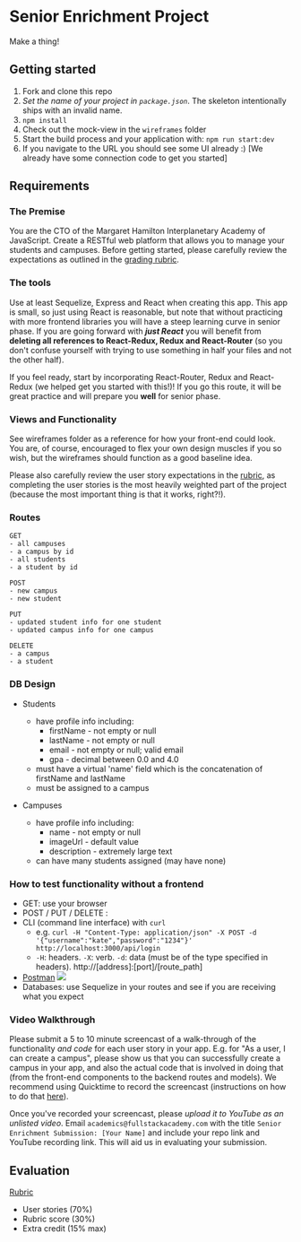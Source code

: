 # Senior Enrichment Project

Make a thing!

## Getting started

1. Fork and clone this repo
2. *Set the name of your project in `package.json`*. The skeleton intentionally ships with an invalid name.
3. `npm install`
4. Check out the mock-view in the `wireframes` folder
5. Start the build process and your application with: `npm run start:dev`
6. If you navigate to the URL you should see some UI already :) [We already have some connection code to get you started]

## Requirements

### The Premise

You are the CTO of the Margaret Hamilton Interplanetary Academy of JavaScript. Create a RESTful web platform that allows you to manage your students and campuses. Before getting started, please carefully review the expectations as outlined in the [grading rubric](https://docs.google.com/document/d/1X5FekpyZqAiTmSU0ipAAHTGyIoInC-m-1a75YkMcejM).

### The tools

Use at least Sequelize, Express and React when creating this app. This app is small, so just using React is reasonable, but note that without practicing with more frontend libraries you will have a steep learning curve in senior phase. If you are going forward with ***just React*** you will benefit from **deleting all references to React-Redux, Redux and React-Router** (so you don't confuse yourself with trying to use something in half your files and not the other half). 

If you feel ready, start by incorporating React-Router, Redux and React-Redux (we helped get you started with this!)! If you go this route, it will be great practice and will prepare you **well** for senior phase.

### Views and Functionality

See wireframes folder as a reference for how your front-end could look. You are, of course, encouraged to flex your own design muscles if you so wish, but the wireframes should function as a good baseline idea.

Please also carefully review the user story expectations in the [rubric](https://docs.google.com/document/d/1X5FekpyZqAiTmSU0ipAAHTGyIoInC-m-1a75YkMcejM), as completing the user stories is the most heavily weighted part of the project (because the most important thing is that it works, right?!).

### Routes

```
GET
- all campuses
- a campus by id
- all students
- a student by id
```

```
POST
- new campus
- new student
```

```
PUT
- updated student info for one student
- updated campus info for one campus
```

```
DELETE
- a campus
- a student
```

### DB Design

- Students
  * have profile info including:
    * firstName - not empty or null
    * lastName - not empty or null
    * email - not empty or null; valid email
    * gpa - decimal between 0.0 and 4.0
  * must have a virtual 'name' field which is the concatenation of firstName and lastName
  * must be assigned to a campus

- Campuses
  * have profile info including:
    * name - not empty or null
    * imageUrl - default value
    * description - extremely large text
  * can have many students assigned (may have none)

### How to test functionality without a frontend
- GET: use your browser
- POST / PUT / DELETE : 
 - CLI (command line interface) with `curl`
   - e.g. `curl -H "Content-Type: application/json" -X POST -d '{"username":"kate","password":"1234"}' http://localhost:3000/api/login`
   - `-H`: headers. `-X`: verb. `-d`: data (must be of the type specified in headers). http://[address]:[port]/[route_path]
 - [Postman](https://www.getpostman.com/)
   ![](https://www.dropbox.com/s/4fk3b90cd0i1a5y/postman_post.png?raw=true)
- Databases: use Sequelize in your routes and see if you are receiving what you expect

### Video Walkthrough
Please submit a 5 to 10 minute screencast of a walk-through of the functionality *and code* for each user story in your app. E.g. for "As a user, I can create a campus", please show us that you can successfully create a campus in your app, and also the actual code that is involved in doing that (from the front-end components to the backend routes and models). We recommend using Quicktime to record the screencast (instructions on how to do that [here](https://support.apple.com/kb/PH5882?locale=en_US&viewlocale=en_US)).

Once you've recorded your screencast, please *upload it to YouTube as an unlisted video*. Email `academics@fullstackacademy.com` with the title `Senior Enrichment Submission: [Your Name]` and include your repo link and YouTube recording link. This will aid us in evaluating your submission.

## Evaluation
[Rubric](https://docs.google.com/document/d/1X5FekpyZqAiTmSU0ipAAHTGyIoInC-m-1a75YkMcejM)

- User stories (70%)
- Rubric score (30%)
- Extra credit (15% max)

